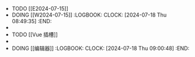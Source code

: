 - TODO [[E2024-07-15]]
- DOING [[W2024-07-15]]
  :LOGBOOK:
  CLOCK: [2024-07-18 Thu 08:49:35]
  :END:
-
- TODO [[Vue 插槽]]
-
- DOING [[编辑器]]
  :LOGBOOK:
  CLOCK: [2024-07-18 Thu 09:00:48]
  :END:
